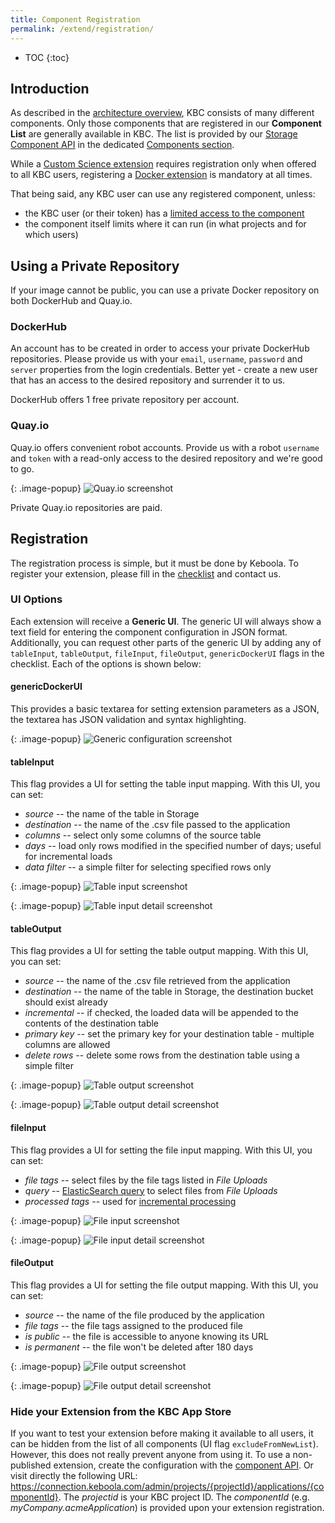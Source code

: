 ```yaml
---
title: Component Registration
permalink: /extend/registration/
---
```


* TOC
{:toc}

## Introduction
As described in the [architecture overview](/architecture/), KBC consists of many different components. Only those components that are registered in our **Component List** are generally available in KBC. The list is provided by our [Storage Component API](http://docs.keboola.apiary.io/#) in the dedicated [Components section](http://docs.keboola.apiary.io/#reference/components). 

While a [Custom Science extension](/extend/custom-science/) requires registration only when offered to all KBC users, registering a [Docker extension](/extend/docker/) is mandatory at all times.

That being said, any KBC user can use any registered component, unless:

- the KBC user (or their token) has a [limited access to the component](/token-permissions/)
- the component itself limits where it can run (in what projects and for which users)

## Using a Private Repository
If your image cannot be public, you can use a private Docker repository on both DockerHub and Quay.io.

### DockerHub

An account has to be created in order to access your private DockerHub repositories. Please provide us with your `email`, `username`, `password` and `server` properties from the login credentials. Better yet - create a new user that has an access to the desired repository and surrender it to us. 

DockerHub offers 1 free private repository per account.

### Quay.io

Quay.io offers convenient robot accounts. Provide us with a robot `username` and `token` with a read-only access to the desired repository and we're good to go.

{: .image-popup}
![Quay.io screenshot](/extend/registration/quayioprivate.png)
 
Private Quay.io repositories are paid.
 
## Registration
The registration process is simple, but it must be done by Keboola. To register your extension, 
please fill in the [checklist](/extend/registration/checklist) and contact us.

### UI Options
Each extension will receive a **Generic UI**. The generic UI will always show a text field for entering the 
component configuration in JSON format. Additionally, you can request other parts of the generic UI by 
adding any of `tableInput`, `tableOutput`, `fileInput`, `fileOutput`, `genericDockerUI` flags in the checklist. Each of 
the options is shown below:

#### genericDockerUI
This provides a basic textarea for setting extension parameters as a JSON, the textarea has 
JSON validation and syntax highlighting.

{: .image-popup}
![Generic configuration screenshot](/extend/registration/configuration.png)

#### tableInput
This flag provides a UI for setting the table input mapping. With this UI, you can set:

- *source* -- the name of the table in Storage
- *destination* -- the name of the .csv file passed to the application
- *columns* -- select only some columns of the source table
- *days* -- load only rows modified in the specified number of days; useful for incremental loads
- *data filter* -- a simple filter for selecting specified rows only

{: .image-popup}
![Table input screenshot](/extend/registration/table-input-1.png)

{: .image-popup}
![Table input detail screenshot](/extend/registration/table-input-2.png)

#### tableOutput
This flag provides a UI for setting the table output mapping. With this UI, you can set:

- *source* -- the name of the .csv file retrieved from the application
- *destination* -- the name of the table in Storage, the destination bucket should exist already
- *incremental* -- if checked, the loaded data will be appended to the contents of the destination table
- *primary key* -- set the primary key for your destination table - multiple columns are allowed
- *delete rows* -- delete some rows from the destination table using a simple filter

{: .image-popup}
![Table output screenshot](/extend/registration/table-output-1.png)

{: .image-popup}
![Table output detail screenshot](/extend/registration/table-output-2.png)

#### fileInput
This flag provides a UI for setting the file input mapping. With this UI, you can set:

- *file tags* -- select files by the file tags listed in *File Uploads*
- *query* -- [ElasticSearch query](https://www.elastic.co/guide/en/elasticsearch/reference/current/query-dsl-query-string-query.html#query-string-syntax)
to select files from *File Uploads*
- *processed tags* -- used for [incremental processing](/extend/common-interface/#incremental-processing)

{: .image-popup}
![File input screenshot](/extend/registration/file-input-1.png)

{: .image-popup}
![File input detail screenshot](/extend/registration/file-input-2.png)

#### fileOutput
This flag provides a UI for setting the file output mapping. With this UI, you can set:

- *source* -- the name of the file produced by the application
- *file tags* -- the file tags assigned to the produced file
- *is public* -- the file is accessible to anyone knowing its URL
- *is permanent* -- the file won't be deleted after 180 days

{: .image-popup}
![File output screenshot](/extend/registration/file-output-1.png)

{: .image-popup}
![File output detail screenshot](/extend/registration/file-output-2.png)

### Hide your Extension from the KBC App Store
If you want to test your extension before making it available to all users, it can be 
hidden from the list of all components (UI flag `excludeFromNewList`). 
However, this does not really prevent anyone from using it.
To use a non-published extension, create the configuration with 
the [component API](http://docs.keboola.apiary.io/#reference/components/create-config/create-config). 
Or visit directly the following URL: https://connection.keboola.com/admin/projects/{projectId}/applications/{componentId}.
The *projectid* is your KBC project ID. The *componentId* (e.g. _myCompany.acmeApplication_) is provided upon your extension registration.

